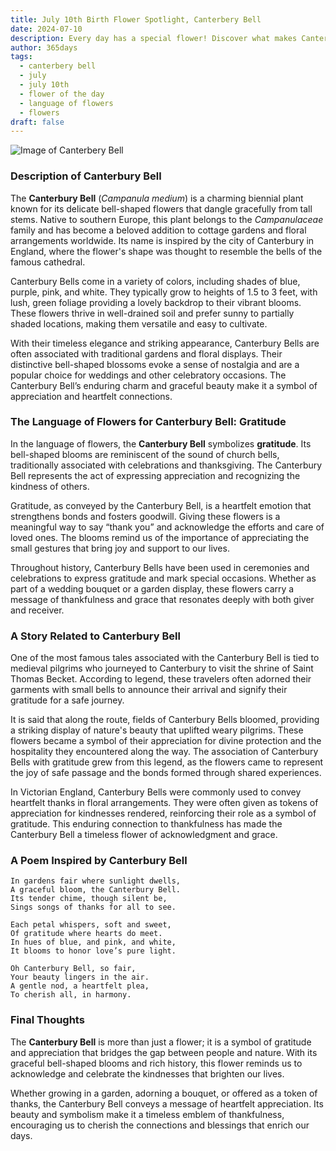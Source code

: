 ```yaml
---
title: July 10th Birth Flower Spotlight, Canterbery Bell
date: 2024-07-10
description: Every day has a special flower! Discover what makes Canterbery Bell unique as today’s birth flower and its symbolic meaning.
author: 365days
tags:
  - canterbery bell
  - july
  - july 10th
  - flower of the day
  - language of flowers
  - flowers
draft: false
---
```



![Image of Canterbery Bell](https://cdn.pixabay.com/photo/2018/12/31/02/18/lanterns-3904294_1280.jpg#center)


### Description of Canterbury Bell

The **Canterbury Bell** (_Campanula medium_) is a charming biennial plant known for its delicate bell-shaped flowers that dangle gracefully from tall stems. Native to southern Europe, this plant belongs to the _Campanulaceae_ family and has become a beloved addition to cottage gardens and floral arrangements worldwide. Its name is inspired by the city of Canterbury in England, where the flower's shape was thought to resemble the bells of the famous cathedral.

Canterbury Bells come in a variety of colors, including shades of blue, purple, pink, and white. They typically grow to heights of 1.5 to 3 feet, with lush, green foliage providing a lovely backdrop to their vibrant blooms. These flowers thrive in well-drained soil and prefer sunny to partially shaded locations, making them versatile and easy to cultivate.

With their timeless elegance and striking appearance, Canterbury Bells are often associated with traditional gardens and floral displays. Their distinctive bell-shaped blossoms evoke a sense of nostalgia and are a popular choice for weddings and other celebratory occasions. The Canterbury Bell’s enduring charm and graceful beauty make it a symbol of appreciation and heartfelt connections.

### The Language of Flowers for Canterbury Bell: Gratitude

In the language of flowers, the **Canterbury Bell** symbolizes **gratitude**. Its bell-shaped blooms are reminiscent of the sound of church bells, traditionally associated with celebrations and thanksgiving. The Canterbury Bell represents the act of expressing appreciation and recognizing the kindness of others.

Gratitude, as conveyed by the Canterbury Bell, is a heartfelt emotion that strengthens bonds and fosters goodwill. Giving these flowers is a meaningful way to say “thank you” and acknowledge the efforts and care of loved ones. The blooms remind us of the importance of appreciating the small gestures that bring joy and support to our lives.

Throughout history, Canterbury Bells have been used in ceremonies and celebrations to express gratitude and mark special occasions. Whether as part of a wedding bouquet or a garden display, these flowers carry a message of thankfulness and grace that resonates deeply with both giver and receiver.

### A Story Related to Canterbury Bell

One of the most famous tales associated with the Canterbury Bell is tied to medieval pilgrims who journeyed to Canterbury to visit the shrine of Saint Thomas Becket. According to legend, these travelers often adorned their garments with small bells to announce their arrival and signify their gratitude for a safe journey.

It is said that along the route, fields of Canterbury Bells bloomed, providing a striking display of nature's beauty that uplifted weary pilgrims. These flowers became a symbol of their appreciation for divine protection and the hospitality they encountered along the way. The association of Canterbury Bells with gratitude grew from this legend, as the flowers came to represent the joy of safe passage and the bonds formed through shared experiences.

In Victorian England, Canterbury Bells were commonly used to convey heartfelt thanks in floral arrangements. They were often given as tokens of appreciation for kindnesses rendered, reinforcing their role as a symbol of gratitude. This enduring connection to thankfulness has made the Canterbury Bell a timeless flower of acknowledgment and grace.

### A Poem Inspired by Canterbury Bell

```
In gardens fair where sunlight dwells,  
A graceful bloom, the Canterbury Bell.  
Its tender chime, though silent be,  
Sings songs of thanks for all to see.  

Each petal whispers, soft and sweet,  
Of gratitude where hearts do meet.  
In hues of blue, and pink, and white,  
It blooms to honor love’s pure light.  

Oh Canterbury Bell, so fair,  
Your beauty lingers in the air.  
A gentle nod, a heartfelt plea,  
To cherish all, in harmony.  
```

### Final Thoughts

The **Canterbury Bell** is more than just a flower; it is a symbol of gratitude and appreciation that bridges the gap between people and nature. With its graceful bell-shaped blooms and rich history, this flower reminds us to acknowledge and celebrate the kindnesses that brighten our lives.

Whether growing in a garden, adorning a bouquet, or offered as a token of thanks, the Canterbury Bell conveys a message of heartfelt appreciation. Its beauty and symbolism make it a timeless emblem of thankfulness, encouraging us to cherish the connections and blessings that enrich our days.

